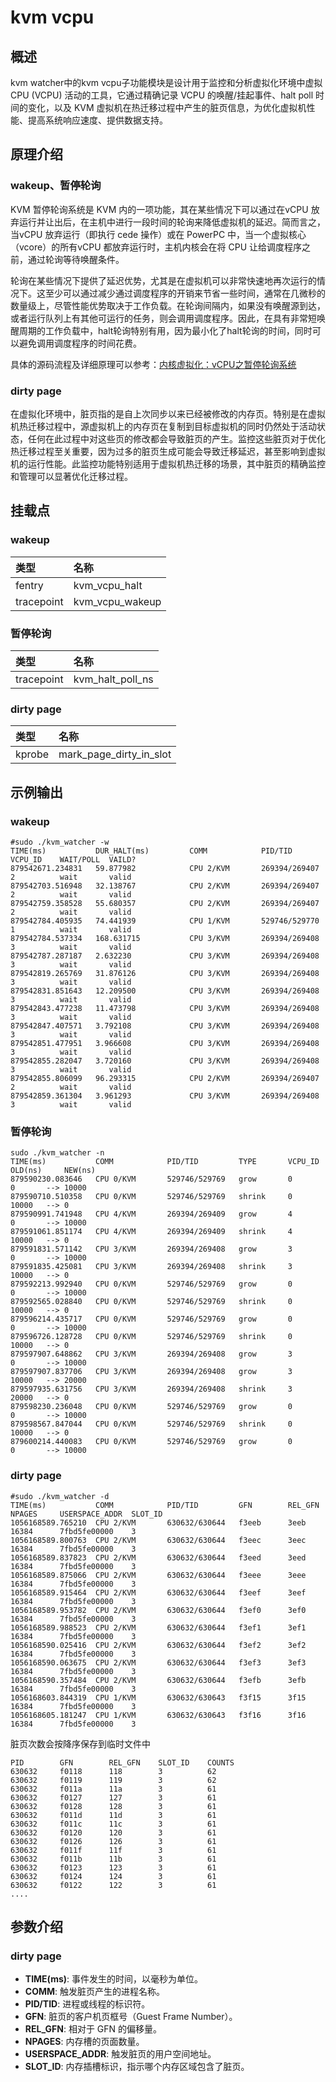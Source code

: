 # kvm vcpu

## 概述

kvm watcher中的kvm vcpu子功能模块是设计用于监控和分析虚拟化环境中虚拟 CPU (VCPU) 活动的工具，它通过精确记录 VCPU 的唤醒/挂起事件、halt poll 时间的变化，以及 KVM 虚拟机在热迁移过程中产生的脏页信息，为优化虚拟机性能、提高系统响应速度、提供数据支持。

## 原理介绍

### wakeup、暂停轮询

KVM 暂停轮询系统是 KVM 内的一项功能，其在某些情况下可以通过在vCPU 放弃运行并让出后，在主机中进行一段时间的轮询来降低虚拟机的延迟。简而言之，当vCPU 放弃运行（即执行 cede 操作）或在 PowerPC 中，当一个虚拟核心（vcore）的所有vCPU 都放弃运行时，主机内核会在将 CPU 让给调度程序之前，通过轮询等待唤醒条件。

轮询在某些情况下提供了延迟优势，尤其是在虚拟机可以非常快速地再次运行的情况下。这至少可以通过减少通过调度程序的开销来节省一些时间，通常在几微秒的数量级上，尽管性能优势取决于工作负载。在轮询间隔内，如果没有唤醒源到达，或者运行队列上有其他可运行的任务，则会调用调度程序。因此，在具有非常短唤醒周期的工作负载中，halt轮询特别有用，因为最小化了halt轮询的时间，同时可以避免调用调度程序的时间花费。 

具体的源码流程及详细原理可以参考：[内核虚拟化：vCPU之暂停轮询系统](https://blog.csdn.net/weixin_46324627/article/details/135342622?spm=1001.2014.3001.5501)

### dirty page

在虚拟化环境中，脏页指的是自上次同步以来已经被修改的内存页。特别是在虚拟机热迁移过程中，源虚拟机上的内存页在复制到目标虚拟机的同时仍然处于活动状态，任何在此过程中对这些页的修改都会导致脏页的产生。监控这些脏页对于优化热迁移过程至关重要，因为过多的脏页生成可能会导致迁移延迟，甚至影响到虚拟机的运行性能。此监控功能特别适用于虚拟机热迁移的场景，其中脏页的精确监控和管理可以显著优化迁移过程。

## 挂载点

### wakeup

| 类型       | 名称            |
| :--------- | :-------------- |
| fentry     | kvm_vcpu_halt   |
| tracepoint | kvm_vcpu_wakeup |

### 暂停轮询

| 类型       | 名称             |
| :--------- | :--------------- |
| tracepoint | kvm_halt_poll_ns |

### dirty page

| 类型   | 名称                    |
| :----- | :---------------------- |
| kprobe | mark_page_dirty_in_slot |

## 示例输出

### wakeup

```
#sudo ./kvm_watcher -w
TIME(ms)           DUR_HALT(ms)         COMM            PID/TID         VCPU_ID    WAIT/POLL  VAILD?    
879542671.234831   59.877982            CPU 2/KVM       269394/269407   2          wait       valid     
879542703.516948   32.138767            CPU 2/KVM       269394/269407   2          wait       valid     
879542759.358528   55.680357            CPU 2/KVM       269394/269407   2          wait       valid     
879542784.405935   74.441939            CPU 1/KVM       529746/529770   1          wait       valid     
879542784.537334   168.631715           CPU 3/KVM       269394/269408   3          wait       valid     
879542787.287187   2.632230             CPU 3/KVM       269394/269408   3          wait       valid     
879542819.265769   31.876126            CPU 3/KVM       269394/269408   3          wait       valid     
879542831.851643   12.209500            CPU 3/KVM       269394/269408   3          wait       valid     
879542843.477238   11.473798            CPU 3/KVM       269394/269408   3          wait       valid     
879542847.407571   3.792108             CPU 3/KVM       269394/269408   3          wait       valid     
879542851.477951   3.966608             CPU 3/KVM       269394/269408   3          wait       valid     
879542855.282047   3.720160             CPU 3/KVM       269394/269408   3          wait       valid     
879542855.806099   96.293315            CPU 2/KVM       269394/269407   2          wait       valid     
879542859.361304   3.961293             CPU 3/KVM       269394/269408   3          wait       valid     
```

### 暂停轮询

```
sudo ./kvm_watcher -n
TIME(ms)           COMM            PID/TID         TYPE       VCPU_ID OLD(ns)     NEW(ns)   
879590230.083646   CPU 0/KVM       529746/529769   grow       0       0       --> 10000 
879590710.510358   CPU 0/KVM       529746/529769   shrink     0       10000   --> 0 
879590991.741948   CPU 4/KVM       269394/269409   grow       4       0       --> 10000 
879591061.851174   CPU 4/KVM       269394/269409   shrink     4       10000   --> 0 
879591831.571142   CPU 3/KVM       269394/269408   grow       3       0       --> 10000 
879591835.425081   CPU 3/KVM       269394/269408   shrink     3       10000   --> 0 
879592213.992940   CPU 0/KVM       529746/529769   grow       0       0       --> 10000 
879592565.028840   CPU 0/KVM       529746/529769   shrink     0       10000   --> 0 
879596214.435717   CPU 0/KVM       529746/529769   grow       0       0       --> 10000 
879596726.128728   CPU 0/KVM       529746/529769   shrink     0       10000   --> 0 
879597907.648862   CPU 3/KVM       269394/269408   grow       3       0       --> 10000 
879597907.837706   CPU 3/KVM       269394/269408   grow       3       10000   --> 20000 
879597935.631756   CPU 3/KVM       269394/269408   shrink     3       20000   --> 0 
879598230.236048   CPU 0/KVM       529746/529769   grow       0       0       --> 10000 
879598567.847044   CPU 0/KVM       529746/529769   shrink     0       10000   --> 0 
879600214.440083   CPU 0/KVM       529746/529769   grow       0       0       --> 10000 
```

### dirty page

```
#sudo ./kvm_watcher -d 
TIME(ms)           COMM            PID/TID         GFN        REL_GFN    NPAGES     USERSPACE_ADDR  SLOT_ID   
1056168589.765210  CPU 2/KVM       630632/630644   f3eeb      3eeb       16384      7fbd5fe00000    3 
1056168589.800763  CPU 2/KVM       630632/630644   f3eec      3eec       16384      7fbd5fe00000    3 
1056168589.837823  CPU 2/KVM       630632/630644   f3eed      3eed       16384      7fbd5fe00000    3 
1056168589.875066  CPU 2/KVM       630632/630644   f3eee      3eee       16384      7fbd5fe00000    3 
1056168589.915464  CPU 2/KVM       630632/630644   f3eef      3eef       16384      7fbd5fe00000    3 
1056168589.953782  CPU 2/KVM       630632/630644   f3ef0      3ef0       16384      7fbd5fe00000    3 
1056168589.988523  CPU 2/KVM       630632/630644   f3ef1      3ef1       16384      7fbd5fe00000    3 
1056168590.025416  CPU 2/KVM       630632/630644   f3ef2      3ef2       16384      7fbd5fe00000    3 
1056168590.063675  CPU 2/KVM       630632/630644   f3ef3      3ef3       16384      7fbd5fe00000    3 
1056168590.357484  CPU 2/KVM       630632/630644   f3efb      3efb       16384      7fbd5fe00000    3 
1056168603.844319  CPU 1/KVM       630632/630643   f3f15      3f15       16384      7fbd5fe00000    3 
1056168605.181247  CPU 1/KVM       630632/630643   f3f16      3f16       16384      7fbd5fe00000    3 
```

脏页次数会按降序保存到临时文件中

```
PID        GFN        REL_GFN    SLOT_ID    COUNTS
630632     f0118      118        3          62
630632     f0119      119        3          62
630632     f011a      11a        3          61
630632     f0127      127        3          61
630632     f0128      128        3          61
630632     f011d      11d        3          61
630632     f011c      11c        3          61
630632     f0120      120        3          61
630632     f0126      126        3          61
630632     f011f      11f        3          61
630632     f011b      11b        3          61
630632     f0123      123        3          61
630632     f0124      124        3          61
630632     f0122      122        3          61
....
```

## 参数介绍

### dirty page

- **TIME(ms)**: 事件发生的时间，以毫秒为单位。
- **COMM**: 触发脏页产生的进程名称。
- **PID/TID**: 进程或线程的标识符。
- **GFN**: 脏页的客户机页框号（Guest Frame Number）。
- **REL_GFN**: 相对于 GFN 的偏移量。
- **NPAGES**: 内存槽的页面数量。
- **USERSPACE_ADDR**: 触发脏页的用户空间地址。
- **SLOT_ID**: 内存插槽标识，指示哪个内存区域包含了脏页。